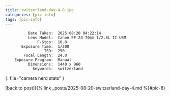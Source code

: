 ```yaml
---
title: switzerland-day-4-8.jpg
categories: [pic-info]
tags: [pic-info]
---
```


```text
          Date Taken:  2025:08:20 04:22:14
          Lens Model:  Canon EF 24-70mm f/2.8L II USM
              F-Stop:  10.0
       Exposure Time:  1/200
                 ISO:  250
        Focal Length:  24.0
    Exposure Program:  Manual
          Dimensions:  1440 x 960
            keywords:  switzerland
```
{: file="camera nerd stats" }

[back to post]({% link _posts/2025-08-20-switzerland-day-4.md %}#pic-8)